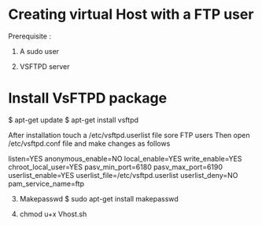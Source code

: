 #   Creating virtual Host with a FTP user 

Prerequisite :

1) A sudo user

2) VSFTPD server

# Install VsFTPD package
  
  $ apt-get update
  $ apt-get install vsftpd
  
  After installation touch a /etc/vsftpd.userlist file sore FTP users 
  Then open /etc/vsftpd.conf file and make changes as follows

  listen=YES
  anonymous_enable=NO
  local_enable=YES
  write_enable=YES
  chroot_local_user=YES
  pasv_min_port=6180
  pasv_max_port=6190
  userlist_enable=YES
  userlist_file=/etc/vsftpd.userlist
  userlist_deny=NO
  pam_service_name=ftp


3) Makepasswd
  $ sudo apt-get install makepasswd	

4) chmod u+x Vhost.sh
